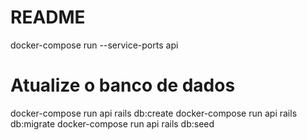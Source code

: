 # README
docker-compose run --service-ports api

# Atualize o banco de dados
docker-compose run api rails db:create
docker-compose run api rails db:migrate
docker-compose run api rails db:seed